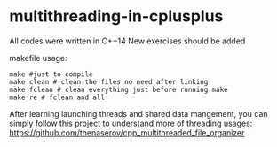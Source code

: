 # multithreading-in-cplusplus

All codes were written in C++14
New exercises should be added

makefile usage:
```
make #just to compile
make clean # clean the files no need after linking
make fclean # clean everything just before running make
make re # fclean and all 
```

After learning launching threads and shared data mangement, you can simply follow this project
to understand more of threading usages:
https://github.com/thenaserov/cpp_multithreaded_file_organizer
